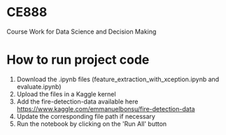 # CE888
Course Work for Data Science and Decision Making

# How to run project code
1. Download the .ipynb files (feature_extraction_with_xception.ipynb and evaluate.ipynb)
2. Upload the files in a Kaggle kernel
3. Add the fire-detection-data available here https://www.kaggle.com/emmanuelbonsu/fire-detection-data
4. Update the corresponding file path if necessary
5. Run the notebook by clicking on the 'Run All' button
